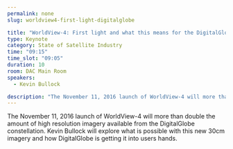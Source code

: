 ```yaml
---
permalink: none
slug: worldview4-first-light-digitalglobe

title: "WorldView-4: First light and what this means for the DigitalGlobe constellation"
type: Keynote
category: State of Satellite Industry
time: "09:15"
time_slot: "09:05"
duration: 10
room: DAC Main Room
speakers:
  - Kevin Bullock

description: "The November 11, 2016 launch of WorldView-4 will more than double the amount of high resolution imagery available from the DigitalGlobe constellation. Kevin Bullock will explore what is possible with this new 30cm imagery and how DigitalGlobe is getting it into users hands."
---
```

The November 11, 2016 launch of WorldView-4 will more than double the amount of high resolution imagery available from the DigitalGlobe constellation. Kevin Bullock will explore what is possible with this new 30cm imagery and how DigitalGlobe is getting it into users hands.
